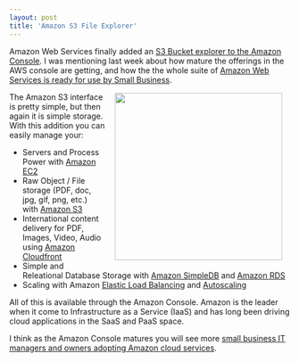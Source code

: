 ```yaml
---
layout: post
title: 'Amazon S3 File Explorer'
---
```

Amazon Web Services finally added an <a href="http://www.typepad.com/services/trackback/6a00d8341c534853ef0134822ff9b1970c">S3 Bucket explorer to the Amazon Console</a>. I was mentioning last week about how mature the offerings in the AWS console are getting, and how the the whole suite of <a href="http://www.kinlane.com/?p=1415">Amazon Web Services is ready for use by Small Business</a>. <a href="http://kinlane-productions.s3.amazonaws.com/amazon/Console-S3.PNG"><img style="padding: 15px;" title="Amazon Console - S3" src="http://kinlane-productions.s3.amazonaws.com/amazon/Console-S3.PNG" alt="" width="300" align="right" /></a><p></p>
The Amazon S3 interface is pretty simple, but then again it is simple storage. With this addition you can easily manage your:
<ul class="mainlist">
	<li>Servers and Process Power with <a href="http://www.kinlane.com/?cat=115">Amazon EC2</a></li>
	<li>Raw Object / File storage (PDF, doc, jpg, gif, png, etc.) with <a href="http://www.kinlane.com/?cat=243">Amazon S3</a></li>
	<li>International content delivery for PDF, Images, Video, Audio using <a href="http://www.kinlane.com/?cat=546">Amazon Cloudfront</a></li>
	<li>Simple and Releational Database Storage with <a href="http://aws.amazon.com/simpledb/">Amazon SimpleDB</a> and <a href="http://aws.amazon.com/rds/">Amazon RDS</a></li>
	<li>Scaling with Amazon <a href="http://aws.amazon.com/elasticloadbalancing/">Elastic Load Balancing</a> and <a href="http://aws.amazon.com/autoscaling/">Autoscaling</a></li>
</ul>
All of this is available through the Amazon Console. Amazon is the leader when it come to Infrastructure as a Service (IaaS) and has long been driving cloud applications in the SaaS and PaaS space.<p></p>
I think as the Amazon Console matures you will see more <a href="http://www.kinlane.com/?p=1415">small business IT managers and owners adopting Amazon cloud services</a>.